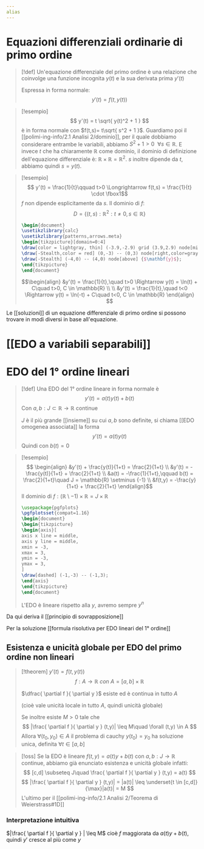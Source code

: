 ```yaml
---
alias
---
```

# Equazioni differenziali ordinarie di primo ordine

>[!def]
>Un'equazione differenziale del primo ordine è una relazione che coinvolge una funzione incognita $y(t)$ e la sua derivata prima $y'(t)$
>
>Espressa in forma normale:
>$$ y'(t) = f(t,y(t)) $$


>[!esempio]
>$$ y'(t) = t \sqrt{ y(t)^2 + 1 } $$
>è in forma normale con $f(t,s)= t\sqrt{ s^2 + 1 }$.
>Guardiamo poi il [[polimi-ing-info/2.1 Analisi 2/dominio]], per il quale dobbiamo considerare entrambe le variabili, abbiamo $S^2 + 1>0\ \ \forall s \in \mathbb{R}$.
>E invece $t$ che ha chiaramente $\mathbb{R}$ come dominio, il dominio di definizione dell'equazione differenziale è: $\mathbb{R} \times \mathbb{R} = \mathbb{R}^2$.
> $s$ inoltre dipende da $t$, abbiamo quindi $s = y(t)$.

>[!esempio]
>$$ y'(t) = \frac{1}{t}\qquad t>0  \Longrightarrow f(t,s) = \frac{1}{t} \cdot \fbox1$$
>$f$ non dipende esplicitamente da $s$. Il dominio di $f$:
>$$D = \{(t,s) : \mathbb{R}^2 : t \neq 0, s \in \mathbb{R}\} $$
>
>```tikz
>\begin{document}
>\usetikzlibrary{calc}
>\usetikzlibrary{patterns,arrows.meta}
>\begin{tikzpicture}[domain=0:4]
>\draw[color = lightgray, thin] (-3.9,-2.9) grid (3.9,2.9) node[midway, below left]{$\mathbf{0}$};
>\draw[-Stealth,color = red] (0,-3) -- (0,3) node[right,color=gray] {$\mathbf{x}$};
>\draw[-Stealth] (-4,0) -- (4,0) node[above] {$\mathbf{y}$};
>\end{tikzpicture}
>\end{document}
>```
>$$\begin{align}
>&y'(t) = \frac{1}{t},\quad t>0 \Rightarrow y(t) = \ln(t) + C\quad t>0, C \in \mathbb{R} \\ \\
>&y'(t) = \frac{1}{t},\quad t<0 \Rightarrow y(t) = \ln(-t) + C\quad t<0, C \in \mathbb{R}
>\end{align}
>$$

Le [[soluzioni]] di un equazione differenziale di primo ordine si possono trovare in modi diversi in base all'equazione.

# [[EDO a variabili separabili]]

# EDO del 1° ordine lineari

>[!def]
>Una EDO del 1° ordine lineare in forma normale è
>$$ y'(t) = a(t)y(t) + b(t) $$
>Con $a,b : J \subset \mathbb{R} \to \mathbb{R}$ continue
>
>$J$ è il più grande [[insieme]] su cui $a,b$ sono definite, si chiama [[EDO omogenea associata]] la forma
>$$ y'(t) = a(t)y(t) $$
>Quindi con $b(t) = 0$

>[!esempio]
>$$ \begin{align}
>&y'(t) + \frac{y(t)}{1+t} = \frac{2}{1+t}  \\
>&y'(t) = -\frac{y(t)}{1+t} + \frac{2}{1+t}  \\
>&a(t) = -\frac{1}{1+t},\qquad b(t) = \frac{2}{1+t}\quad J = \mathbb{R} \setminus {-1} \\
&f(t,y) = -\frac{y}{1+t} + \frac{2}{1+t}
>\end{align}$$
>Il dominio di $f : (\mathbb{R} \setminus {-1}) \times \mathbb{R} = J \times \mathbb{R}$
>
>```tikz
>\usepackage{pgfplots}
>\pgfplotsset{compat=1.16}
>\begin{document}
>\begin{tikzpicture}
>\begin{axis}[
>axis x line = middle,
>axis y line = middle,
>xmin = -3,
>xmax = 3,
>ymin = -3,
>ymax = 3,
>]
>\draw[dashed] (-1,-3) -- (-1,3);
>\end{axis}
>\end{tikzpicture}
>\end{document}
>```
>L'EDO è lineare rispetto alla $y$, avremo sempre $y^n$


Da qui deriva il [[principio di sovrapposizione]]

Per la soluzione [[formula risolutiva per EDO lineari del 1° ordine]]

## Esistenza e unicità globale per EDO del primo ordine non lineari

>[!theorem]
>$y'(t) = f(t,y(t))$
>$$ f : A \to \mathbb{R}\ con\ A = [a,b] \times \mathbb{R} $$
>
>$\dfrac{ \partial f }{ \partial y }$ esiste ed è continua in tutto $A$
>
>(cioè vale unicità locale in tutto $A$, quindi unicità globale)
>
>Se inoltre esiste $M > 0$ tale che
>$$ |\frac{ \partial f }{ \partial y } (t,y)| \leq M\quad \forall (t,y) \in A $$
>Allora $\forall (t_{0},y_{0}) \in A$ il problema di cauchy $y(t_{0}) = y_{0}$ ha soluzione unica, definita $\forall t \in [a,b]$

>[!oss]
>Se la EDO è lineare $f(t,y) = a(t)y + b(t)$ con $a,b : J \to \mathbb{R}$ continue, abbiamo già enunciato esistenza e unicità globale infatti:
>$$ [c,d] \subseteq J\quad \frac{ \partial f }{ \partial y } (t,y) = a(t) $$
>$$ |\frac{ \partial f }{ \partial y } (t,y)| = |a(t)| \leq \underset{t \in [c,d]}{\max}|a(t)| = M $$
>L'ultimo per il [[polimi-ing-info/2.1 Analisi 2/Teorema di Weierstrass#1D]] 

### Interpretazione intuitiva
$|\frac{ \partial f }{ \partial y } | \leq M$ cioè $f$ maggiorata da $a(t)y + b(t)$, quindi $y'$ cresce al più come $y$

